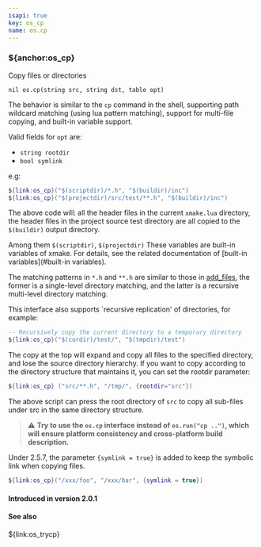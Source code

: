 ```yaml
---
isapi: true
key: os_cp
name: os.cp
---
```


### ${anchor:os_cp}

Copy files or directories

`nil os.cp(string src, string dst, table opt)`

The behavior is similar to the `cp` command in the shell, supporting path wildcard matching (using lua pattern matching), support for multi-file copying, and built-in variable support.

Valid fields for `opt` are:

* `string rootdir`
* `bool symlink`

e.g:

```lua
${link:os_cp}("$(scriptdir)/*.h", "$(buildir)/inc")
${link:os_cp}("$(projectdir)/src/test/**.h", "$(buildir)/inc")
```

The above code will: all the header files in the current `xmake.lua` directory, the header files in the project source test directory are all copied to the `$(buildir)` output directory.

Among them `$(scriptdir)`, `$(projectdir)` These variables are built-in variables of xmake. For details, see the related documentation of [built-in variables](#built-in variables).

The matching patterns in `*.h` and `**.h` are similar to those in [add_files](#targetadd_files), the former is a single-level directory matching, and the latter is a recursive multi-level directory matching.

This interface also supports `recursive replication' of directories, for example:

```lua
-- Recursively copy the current directory to a temporary directory
${link:os_cp}("$(curdir)/test/", "$(tmpdir)/test")
```

The copy at the top will expand and copy all files to the specified directory, and lose the source directory hierarchy. If you want to copy according to the directory structure that maintains it, you can set the rootdir parameter:

```lua
${link:os_cp} ("src/**.h", "/tmp/", {rootdir="src"})
```

The above script can press the root directory of `src` to copy all sub-files under src in the same directory structure.

> ⚠ **Try to use the `os.cp` interface instead of `os.run("cp ..")`, which will ensure platform consistency and cross-platform build description.**

Under 2.5.7, the parameter `{symlink = true}` is added to keep the symbolic link when copying files.

```lua
${link:os_cp}("/xxx/foo", "/xxx/bar", {symlink = true})
```

#### Introduced in version 2.0.1

#### See also

${link:os_trycp}

